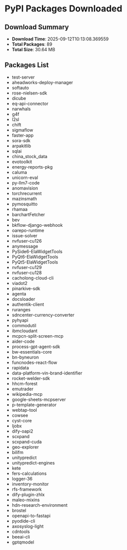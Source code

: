 # PyPI Packages Downloaded

## Download Summary
- **Download Time**: 2025-09-12T10:13:08.369559
- **Total Packages**: 89
- **Total Size**: 30.64 MB

## Packages List
- test-server
- aheadworks-deploy-manager
- softauto
- rose-nielsen-sdk
- dicube
- eq-api-connector
- narwhals
- g4f
- l2sl
- chift
- sigmaflow
- faster-app
- sora-sdk
- arpakitlib
- sqlai
- china_stock_data
- evotoolkit
- energy-reports-pkg
- caluma
- unicorn-eval
- py-llm7-code
- anomavision
- torchrecurrent
- mazinsmath
- pymosquitto
- rhamaa
- barchartFetcher
- bev
- bkflow-django-webhook
- oarepo-runtime
- issue-solver
- nvfuser-cu126
- anymessage
- PySide6-ElaWidgetTools
- PyQt6-ElaWidgetTools
- PyQt5-ElaWidgetTools
- nvfuser-cu129
- nvfuser-cu128
- cacholong-cloud-cli
- viadot2
- pinarkive-sdk
- agenta
- docsloader
- authentik-client
- ruranges
- sdncenter-currency-converter
- pyhyapi
- commodutil
- ibmcloudant
- mcpcn-split-screen-mcp
- aider-code
- process-gpt-agent-sdk
- bw-essentials-core
- bn-byneuron
- funcnodes-react-flow
- rapidata
- data-platform-vin-brand-identifier
- rocket-welder-sdk
- hhcm-forest
- emutrader
- wikipedia-mcp
- google-sheets-mcpserver
- p-template-generator
- webtap-tool
- cowsee
- cyst-core
- ljobx
- dify-oapi2
- scxpand
- scxpand-cuda
- geo-explorer
- bilifm
- unitypredict
- unitypredict-engines
- kete
- fers-calculations
- logger-36
- inventory-monitor
- rfs-framework
- dify-plugin-zhlx
- maleo-mixins
- hdn-research-environment
- brostel
- openapi-to-fastapi
- pyodide-cli
- axosyslog-light
- cdntools
- beeai-cli
- gptqmodel
